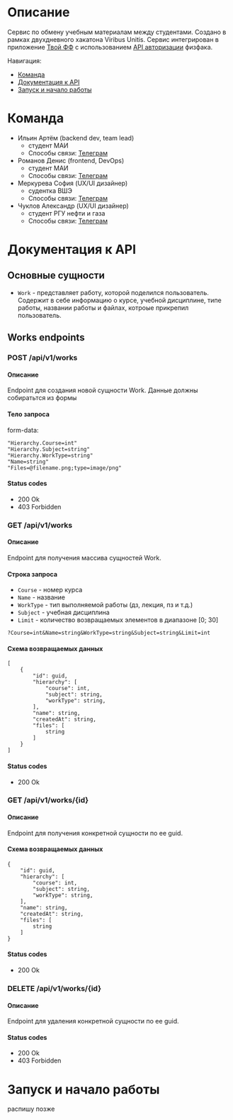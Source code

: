 # Описание
Сервис по обмену учебным материалам между студентами. Создано в рамках двухдневного хакатона Viribus Unitis. Сервис интегрирован в приложение [Твой ФФ](https://app.profcomff.com/)
с использованием [API авторизации](https://github.com/profcomff/auth-api) физфака.

Навигация:
- [Команда](#команда)
- [Документация к API](#документация-к-api)
- [Запуск и начало работы](#документация-и-начало-работы)
# Команда
- Ильин Артём (backend dev, team lead)
	- студент МАИ
	- Способы связи: [Телеграм](https://t.me/LightChimera)
- Романов Денис (frontend, DevOps)
	- студент МАИ
	- Способы связи: [Телеграм](https://t.me/y7o4ka)
- Меркурева София (UX/UI дизайнер)
	- судентка ВШЭ
	- Способы связи: [Телеграм](https://t.me/sofimerk)
- Чуклов Александр (​UX/UI дизайнер)
	- студент РГУ нефти и газа
	- Способы связи: [Телеграм](https://t.me/dyrtand)


# Документация к API 

## Основные сущности
- `Work` - представляет работу, которой поделился пользователь. Содержит в себе информацию о курсе, учебной дисциплине, типе работы, названии работы и файлах, котроые прикрепил пользователь.

## Works endpoints
### POST /api/v1/works
#### Описание
Endpoint для создания новой сущности Work.
Данные должны собиратьтся из формы
#### Тело запроса
form-data:
``` form-data
"Hierarchy.Course=int"
"Hierarchy.Subject=string"
"Hierarchy.WorkType=string"
"Name=string"
"Files=@filename.png;type=image/png"
```
#### Status codes
- 200 Ok
- 403 Forbidden

### GET /api/v1/works
#### Описание
Endpoint для получения массива сущностей Work.
#### Строка запроса
- `Course` - номер курса
- `Name` - название
- `WorkType` - тип выполняемой работы (дз, лекция, пз и т.д.)
- `Subject` - учебная дисциплина
- `Limit` - количество возвращаемых элементов в диапазоне [0; 30]

``` query
?Course=int&Name=string&WorkType=string&Subject=string&Limit=int
```
#### Схема возвращаемых данных
```
[
	{
		"id": guid,
		"hierarchy": [
			"course": int,
			"subject": string,
			"workType": string,
		],
		"name": string,
		"createdAt": string,
		"files": [
			string
		]
	}
]
```
#### Status codes
- 200 Ok


### GET /api/v1/works/{id}
#### Описание
Endpoint для получения конкретной сущности по ее guid.
#### Схема возвращаемых данных

```
{
	"id": guid,
	"hierarchy": [
		"course": int,
		"subject": string,
		"workType": string,
	],
	"name": string,
	"createdAt": string,
	"files": [
		string
	]
}
```
#### Status codes
- 200 Ok

### DELETE /api/v1/works/{id}
#### Описание
Endpoint для удаления конкретной сущности по ее guid.
#### Status codes
- 200 Ok
- 403 Forbidden

# Запуск и начало работы
распишу позже
